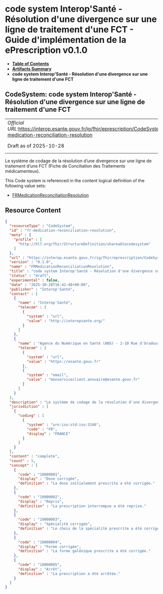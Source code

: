 # code system Interop'Santé - Résolution d'une divergence sur une ligne de traitement d'une FCT - Guide d'implémentation de la ePrescription v0.1.0

* [**Table of Contents**](toc.md)
* [**Artifacts Summary**](artifacts.md)
* **code system Interop'Santé - Résolution d'une divergence sur une ligne de traitement d'une FCT**

## CodeSystem: code system Interop'Santé - Résolution d'une divergence sur une ligne de traitement d'une FCT 

| | |
| :--- | :--- |
| *Official URL*:https://interop.esante.gouv.fr/ig/fhir/eprescription/CodeSystem/fr-medication-reconciliation-resolution | *Version*:0.1.0 |
| Draft as of 2025-10-28 | *Computable Name*:FRMedicationReconciliationResolution |

 
Le système de codage de la résolution d’une divergence sur une ligne de traitement d’une FCT (Fiche de Conciliation des Traitements médicamenteux). 

 This Code system is referenced in the content logical definition of the following value sets: 

* [FRMedicationReconciliationResolution](ValueSet-fr-medication-reconciliation-resolution.md)



## Resource Content

```json
{
  "resourceType" : "CodeSystem",
  "id" : "fr-medication-reconciliation-resolution",
  "meta" : {
    "profile" : [
      "http://hl7.org/fhir/StructureDefinition/shareablecodesystem"
    ]
  },
  "url" : "https://interop.esante.gouv.fr/ig/fhir/eprescription/CodeSystem/fr-medication-reconciliation-resolution",
  "version" : "0.1.0",
  "name" : "FRMedicationReconciliationResolution",
  "title" : "code system Interop'Santé - Résolution d'une divergence sur une ligne de traitement d'une FCT",
  "status" : "draft",
  "experimental" : false,
  "date" : "2025-10-28T16:42:48+00:00",
  "publisher" : "Interop'Santé",
  "contact" : [
    {
      "name" : "Interop'Santé",
      "telecom" : [
        {
          "system" : "url",
          "value" : "http://interopsante.org/"
        }
      ]
    },
    {
      "name" : "Agence du Numérique en Santé (ANS) - 2-10 Rue d'Oradour-sur-Glane, 75015 Paris",
      "telecom" : [
        {
          "system" : "url",
          "value" : "https://esante.gouv.fr"
        },
        {
          "system" : "email",
          "value" : "monserviceclient.annuaire@esante.gouv.fr"
        }
      ]
    }
  ],
  "description" : "Le système de codage de la résolution d'une divergence sur une ligne de traitement d'une FCT (Fiche de Conciliation des Traitements médicamenteux).",
  "jurisdiction" : [
    {
      "coding" : [
        {
          "system" : "urn:iso:std:iso:3166",
          "code" : "FR",
          "display" : "FRANCE"
        }
      ]
    }
  ],
  "content" : "complete",
  "count" : 5,
  "concept" : [
    {
      "code" : "10000001",
      "display" : "Dose corrigée",
      "definition" : "La dose initialement prescrite a été corrigée."
    },
    {
      "code" : "10000002",
      "display" : "Repris",
      "definition" : "La prescription interrompue a été reprise."
    },
    {
      "code" : "10000003",
      "display" : "Spécialité corrigée",
      "definition" : "Le choix de la spécialité prescrite a été corrigé."
    },
    {
      "code" : "10000004",
      "display" : "Forme corrigée",
      "definition" : "La forme galénique prescrite a été corrigée."
    },
    {
      "code" : "10000005",
      "display" : "Arrêt",
      "definition" : "La prescription a été arrêtée."
    }
  ]
}

```
